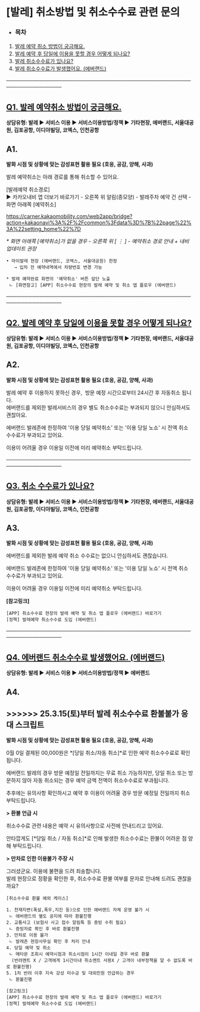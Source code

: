# [발레] 취소방법 및 취소수수료 관련 문의

* ### **목차**

1. [발레 예약 취소 방법이 궁금해요.](#h_01J00AV9GZJBTSJHW74W1RH952)
2. [발레 예약 후 당일에 이용을 못할 경우 어떻게 되나요?](#01HZ49KHEK9PPDHJHZKKE8W5D5)
3. [발레 취소수수료가 있나요?](#01JK5DHJTKSAVR50K831FA2G1Y)
4. [발레 취소수수료가 발생했어요. (에버랜드)](#01JN60J68AKGX711MTY1TX0RGS)

─────────────────────────────────────────────────────────────────

[**Q1. 발레 예약취소 방법이 궁금해요.**](#h_01JN64WR3B7AJV4X5YB0P9QPNV)
----------------------------------------------------------

**상담유형: 발레 ▶ 서비스 이용 ▶ 서비스이용방법/정책 ▶ 기타현장, 에버랜드, 서울대공원, 김포공항, 이디야빌딩, 코엑스, 인천공항**

**A1.**
-------

**발화 시점 및 상황에 맞는 감성표현 활용 필요 (호응, 공감, 양해, 사과)**

발레 예약취소는 아래 경로를 통해 취소할 수 있어요.  
  
[발레예약 취소경로]  
▶ 카카오내비 앱 더보기 바로가기 - 오른쪽 위 알림(종모양) - 발레주차 예약 건 선택 - 화면 아래쪽 [예약취소]  
  
<https://carner.kakaomobility.com/web2app/bridge?action=kakaonavi%3A%2F%2Fcommon%3Fdata%3D%7B%22page%22%3A%22setting_home%22%7D>

*\* 화면 아래쪽 [예약취소]가 없을 경우 - 오른쪽 위 [ ⋮ ] - 예약취소 경로 안내 + 내비 업데이트 권장*

```
• 마이발레 현장 (에버랜드, 코엑스, 서울대공원) 한정  
   → 입차 전 예약내역에서 차량번호 변경 가능  
  
* 발레 예약완료 화면의 '예약취소' 버튼 앞단 노출  
 ㄴ [화면참고] [APP] 취소수수료 현장의 발레 예약 및 취소 앱 플로우 (에버랜드)
```

─────────────────────────────────────────────────────────────────

[**Q2. 발레 예약 후 당일에 이용을 못할 경우 어떻게 되나요?**](#h_01JN64WR3B7AJV4X5YB0P9QPNV)
-----------------------------------------------------------------------

**상담유형: 발레 ▶ 서비스 이용 ▶ 서비스이용방법/정책 ▶ 기타현장, 에버랜드, 서울대공원, 김포공항, 이디야빌딩, 코엑스, 인천공항**

**A2.**
-------

**발화 시점 및 상황에 맞는 감성표현 활용 필요 (호응, 공감, 양해, 사과)**

발레 예약 후 이용하지 못하신 경우,  방문 예정 시간으로부터 24시간 후 자동취소 됩니다.  
에버랜드를 제외한 발레서비스의 경우 별도 취소수수료는 부과되지 않으니 안심하셔도 괜찮아요.  
  
에버랜드 발레존에 한정하여 '이용 당일 예약취소' 또는 '이용 당일 노쇼' 시 전액 취소 수수료가 부과되고 있어요.

이용이 어려울 경우 이용일 이전에 미리 예약취소 부탁드립니다.

─────────────────────────────────────────────────────────────────

[**Q3. 취소 수수료가 있나요?**](#h_01JN64WR3B7AJV4X5YB0P9QPNV)
-----------------------------------------------------

**상담유형: 발레 ▶ 서비스 이용 ▶ 서비스이용방법/정책 ▶ 기타현장, 에버랜드, 서울대공원, 김포공항, 이디야빌딩, 코엑스, 인천공항**

**A3.**
-------

**발화 시점 및 상황에 맞는 감성표현 활용 필요 (호응, 공감, 양해, 사과)**

에버랜드를 제외한 발레 예약 취소 수수료는 없으니 안심하셔도 괜찮습니다.  
  
에버랜드 발레존에 한정하여 '이용 당일 예약취소' 또는 '이용 당일 노쇼' 시 전액 취소 수수료가 부과되고 있어요.

이용이 어려울 경우 이용일 이전에 미리 예약취소 부탁드립니다.  
  
**[참고링크]**

```
[APP] 취소수수료 현장의 발레 예약 및 취소 앱 플로우 (에버랜드) 바로가기  
[정책] 발레예약 취소수수료 도입 (에버랜드)
```

─────────────────────────────────────────────────────────────────

[**Q4. 에버랜드 취소수수료 발생했어요. (에버랜드)**](#h_01JN64WR3B7AJV4X5YB0P9QPNV)
-----------------------------------------------------------------

**상담유형: 발레 ▶ 서비스 이용 ▶ 서비스이용방법/정책 ▶ 에버랜드**

**A4.**
-------

**>>>>>> 25.3.15(토)부터 발레 취소수수료 환불불가 응대 스크립트**
---------------------------------------------

****발화 시점 및 상황에 맞는 감성표현 활용 필요 (호응, 공감, 양해, 사과)****

0월 0일 결제된 00,000원은 *[당일 취소/자동 취소]*로 인한 예약 취소수수료로 확인됩니다.  
  
에버랜드 발레의 경우 방문 예정일 전일까지는 무료 취소 가능하지만, 당일 취소 또는 방문하지 않아 자동 취소되는 경우 예약 금액 전액이 취소수수료로 부과됩니다.  
  
추후에는 유의사항 확인하시고 예약 후 이용이 어려울 경우 방문 예정일 전일까지 취소 부탁드립니다.  
  
**> 환불 언급 시**

취소수수료 관련 내용은 예약 시 유의사항으로 사전에 안내드리고 있어요.

안타깝게도 [*당일 취소 / 자동 취소]*로 인해 발생한 취소수수료는 환불이 어려운 점 양해 부탁드립니다.

**> 만차로 인한 이용불가 주장 시**

그러셨군요. 이용에 불편을 드려 죄송합니다.  
발레 현장으로 정황을 확인한 후, 취소수수료 환불 여부를 문자로 안내해 드려도 괜찮을까요?

```
[취소수수료 환불 예외 케이스]  
  
1. 천재지변(폭설,폭우,지진 등)으로 인한 에버랜드 자체 운영 불가 시  
 ㄴ 에버랜드의 별도 공지에 따라 환불진행  
2. 교통사고 (보험사 사고 접수 알림톡 등 증빙 수취 필요)  
 ㄴ 증빙자료 확인 후 바로 환불진행  
3. 만차로 이용 불가  
 ㄴ 발레존 현장사무실 확인 후 처리 안내  
4. 당일 예약 및 취소   
 ㄴ 메타몬 조회시 예약시점과 취소시점이 1시간 이내일 경우 바로 환불  
  (반려멘트 X / 고객에게 1시간이내 취소멘트 사용X / 고객이 내부정책을 알 수 없도록 바로 환불진행)  
5. 1차 반려 이후 지속 강성 미수긍 및 대외민원 언급하는 경우  
 ㄴ 환불진행
```

```
[참고링크]  
[APP] 취소수수료 현장의 발레 예약 및 취소 앱 플로우 (에버랜드) 바로가기  
[정책] 발레예약 취소수수료 도입 (에버랜드)
```